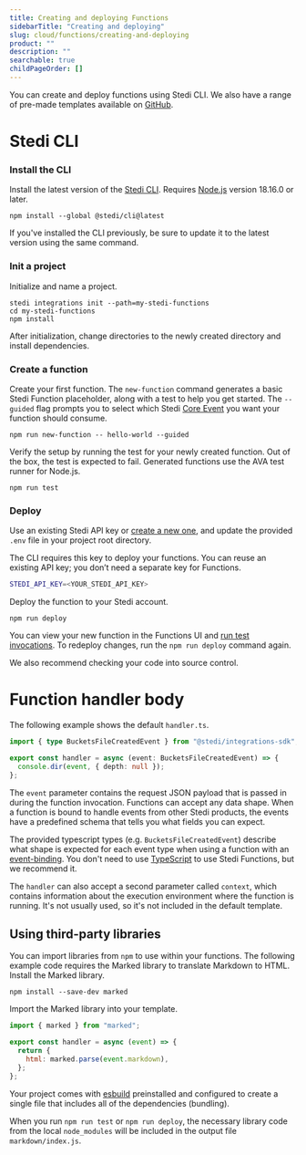```yaml
---
title: Creating and deploying Functions
sidebarTitle: "Creating and deploying"
slug: cloud/functions/creating-and-deploying
product: ""
description: ""
searchable: true
childPageOrder: []
---
```


You can create and deploy functions using Stedi CLI. We also have a range of pre-made templates available on [GitHub](https://github.com/Stedi-Demos/function-templates).

# Stedi CLI

### Install the CLI

Install the latest version of the [Stedi CLI](https://www.npmjs.com/package/@stedi/cli). Requires [Node.js](https://nodejs.org/) version 18.16.0 or later.

```console
npm install --global @stedi/cli@latest
```

If you've installed the CLI previously, be sure to update it to the latest version using the same command.

### Init a project

Initialize and name a project.

```console
stedi integrations init --path=my-stedi-functions
cd my-stedi-functions
npm install
```

After initialization, change directories to the newly created directory and install dependencies.

### Create a function

Create your first function. The `new-function` command generates a basic Stedi Function placeholder, along with a test to help you get started. The `--guided` flag prompts you to select which Stedi [Core Event](/docs/events/event-types) you want your function should consume.

```console
npm run new-function -- hello-world --guided
```

Verify the setup by running the test for your newly created function. Out of the box, the test is expected to fail. Generated functions use the AVA test runner for Node.js.

```console
npm run test
```

### Deploy

Use an existing Stedi API key or [create a new one](https://www.stedi.com/app/settings/api-keys), and update the provided `.env` file in your project root directory.

The CLI requires this key to deploy your functions. You can reuse an existing API key; you don’t need a separate key for Functions.

```bash
STEDI_API_KEY=<YOUR_STEDI_API_KEY>
```

Deploy the function to your Stedi account.

```console
npm run deploy
```

You can view your new function in the Functions UI and [run test invocations](/docs/cloud/functions/invoking). To redeploy changes, run the `npm run deploy` command again.

We also recommend checking your code into source control.

# Function handler body

The following example shows the default `handler.ts`.

```TypeScript
import { type BucketsFileCreatedEvent } from "@stedi/integrations-sdk";

export const handler = async (event: BucketsFileCreatedEvent) => {
  console.dir(event, { depth: null });
};

```

The `event` parameter contains the request JSON payload that is passed in during the function invocation. Functions can accept any data shape. When a function is bound to handle events from other Stedi products, the events have a predefined schema that tells you what fields you can expect.

The provided typescript types (e.g. `BucketsFileCreatedEvent`) describe what shape is expected for each event type when using a function with an [event-binding](/docs/cloud/functions/event-bindings). You don't need to use [TypeScript](https://www.typescriptlang.org/) to use Stedi Functions, but we recommend it.

The `handler` can also accept a second parameter called `context`, which contains information about the execution environment where the function is running. It's not usually used, so it's not included in the default template.

## Using third-party libraries

You can import libraries from `npm` to use within your functions. The following example code requires the Marked library to translate Markdown to HTML. Install the Marked library.

```console
npm install --save-dev marked
```

Import the Marked library into your template.

```javascript
import { marked } from "marked";

export const handler = async (event) => {
  return {
    html: marked.parse(event.markdown),
  };
};
```

Your project comes with [esbuild](https://esbuild.github.io/) preinstalled and configured to create a single file that includes all of the dependencies (bundling).

When you run `npm run test` or `npm run deploy`, the necessary library code from the local `node_modules` will be included in the output file `markdown/index.js`.
